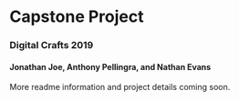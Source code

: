 # Capstone Project
### Digital Crafts 2019
#### Jonathan Joe, Anthony Pellingra, and Nathan Evans

More readme information and project details coming soon.